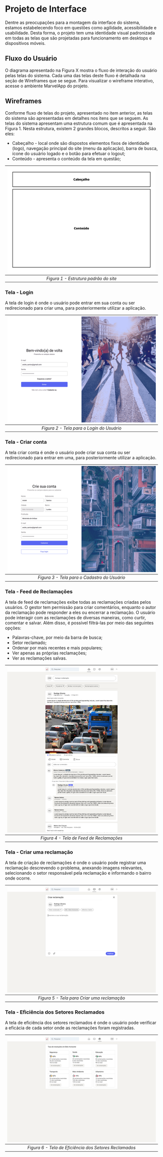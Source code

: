 # Projeto de Interface

Dentre as preocupações para a montagem da interface do sistema, estamos estabelecendo
foco em questões como agilidade, acessibilidade e usabilidade. Desta forma, o projeto tem
uma identidade visual padronizada em todas as telas que são projetadas para funcionamento
em desktops e dispositivos móveis.

## Fluxo do Usuário

O diagrama apresentado na Figura X mostra o fluxo de interação do usuário pelas telas do
sistema. Cada uma das telas deste fluxo é detalhada na seção de Wireframes que se segue.
Para visualizar o wireframe interativo, acesse o ambiente MarvelApp do projeto.

## Wireframes

Conforme fluxo de telas do projeto, apresentado no item anterior, as telas do sistema são
apresentadas em detalhes nos itens que se seguem. As telas do sistema apresentam uma
estrutura comum que é apresentada na Figura 1. Nesta estrutura, existem 2 grandes blocos,
descritos a seguir. São eles:

- Cabeçalho - local onde são dispostos elementos fixos de identidade (logo), navegação principal do site (menu da aplicação), barra de busca, ícone do usuário logado e o botão para efetuar o logout;
- Conteúdo - apresenta o conteúdo da tela em questão;

| ![Figura 1 - Estrutura padrão do site](./img/wireframe-estrutura-padrao.png "Figura 1")
|:--:| 
| *Figura 1 - Estrutura padrão do site* |

### Tela - Login

A tela de login é onde o usuário pode entrar em sua conta ou ser redirecionado para criar uma, para posteriormente utilizar a aplicação.

| ![Figura 2 - Tela para o Login do Usuário](./img/tela-login.png "Figura 2")
|:--:| 
| *Figura 2 - Tela para o Login do Usuário* |

### Tela - Criar conta

A tela criar conta é onde o usuário pode criar sua conta ou ser redirecionado para entrar em uma, para posteriormente utilizar a aplicação.

| ![Figura 3 - Tela para o Cadastro do Usuário](./img/tela-cadastrar.png "Figura 3")
|:--:| 
| *Figura 3 - Tela para o Cadastro do Usuário* |

### Tela - Feed de Reclamações

A tela de feed de reclamações exibe todas as reclamações criadas pelos usuários. O gestor tem permissão para criar comentários, enquanto o autor da reclamação pode responder a eles ou encerrar a reclamação. O usuário pode interagir com as reclamações de diversas maneiras, como curtir, comentar e salvar. Além disso, é possível filtrá-las por meio das seguintes opções:

  - Palavras-chave, por meio da barra de busca;
  - Setor reclamado;
  - Ordenar por mais recentes e mais populares;
  - Ver apenas as próprias reclamações;
  - Ver as reclamações salvas.

| ![Figura 4 - Tela de Feed de Reclamações](./img/tela-feed-reclamacoes.png "Figura 4")
|:--:| 
| *Figura 4 - Tela de Feed de Reclamações* |

### Tela - Criar uma reclamação

A tela de criação de reclamações é onde o usuário pode registrar uma reclamação descrevendo o problema, anexando imagens relevantes, selecionando o setor responsável pela reclamação e informando o bairro onde ocorre.

| ![Figura 5 - Tela para Criar uma reclamação](./img/tela-criar-reclamacao.png "Figura 5")
|:--:| 
| *Figura 5 - Tela para Criar uma reclamação* |

### Tela - Eficiência dos Setores Reclamados

A tela de eficiência dos setores reclamados é onde o usuário pode verificar a eficácia de cada setor onde as reclamações foram registradas.

| ![Figura 6 - Tela de Eficiência dos Setores Reclamados](./img/tela-ranking-setores-reclamados.png "Figura 6")
|:--:| 
| *Figura 6 - Tela de Eficiência dos Setores Reclamados* |